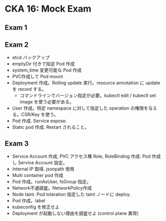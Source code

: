 # CKA 16: Mock Exam

## Exam 1

## Exam 2

* etcd バックアップ
* emptyDir 付きで指定 Pod 作成
* system_time 変更可能な Pod 作成
* PVC作成して Pod mount
* Deployment 作成。Rolling update 実行。resource annotation に update を record する。
    * コマンドラインでバージョン指定が必要。kubectl edit / kubectl set image を使う必要がある。
* User 作成。特定 namespace に対して指定した operation の権限を与える。CSR/Key を使う。
* Pod 作成. Service expose.
* Static pod 作成. Restart されること。

## Exam 3

* Service Account 作成, PVC アクセス権 Role, RoleBinding 作成. Pod 作成し Service Account 設定。
* Internal IP 取得. jsonpath 使用
* Multi container pod 作成
* Pod 作成。runAsUser, fsGroup 指定。
* Network不通調査。NetworkPolicy作成
* Node taint. Pod toleration 指定した taint ノードに deploy.
* Pod 作成。label
* kubeconfig を修正せよ
* Deployment が起動しない理由を調査せよ (control plane 異常)

